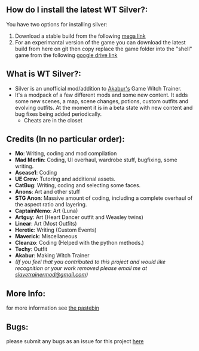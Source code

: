 ## How do I install the latest WT Silver?:
You have two options for installing silver:
  1. Download a stable build from the following [mega link](https://mega.nz/#F!pFI1EKyA!KLf9DamlGnXGw6qQAyG7Ig)
  2. For an experimantal version of the game you can download the latest build from here on git then copy replace the game folder into the "shell" game from the following [google drive link](https://drive.google.com/folderview?id=0Bydic_JmulRMRDliYnF0VHVwVXM&usp=sharing)

## What is WT Silver?:
- Silver is an unofficial mod/addition to [Akabur's](https://www.patreon.com/akabur) Game Witch Trainer.
- It's a modpack of a few different mods and some new content. It adds some new scenes, a map, scene changes, potions, custom outfits and evolving outfits. At the moment it is in a  beta state with new content and bug fixes being added periodically.
  * Cheats are in the closet

## Credits (In no particular order):
- **Mo**:		Writing, coding and mod compilation
- **Mad Merlin**:		Coding, UI overhaul, wardrobe stuff, bugfixing, some writing.
- **Asease1**:		Coding
- **UE Crew**:		Tutoring and additional assets.
- **CatBug**:		Writing, coding and selecting some faces.
- **Anons**:		Art and other stuff
- **STG Anon**:		Massive amount of coding, including a complete overhaul of the aspect ratio and layering.
- **CaptainNemo**:	Art (Luna)
- **Artguy**:		Art (Heart Dancer outfit and Weasley twins)
- **Linear**:		Art (Most Outfits)
- **Heretic**:		Writing (Custom Events)
- **Maverick**:		Miscellaneous
- **Cleanzo**:		Coding (Helped with the python methods.)
- **Techy**:		Outfit
- **Akabur**:		Making Witch Trainer
- *(If you feel that you contributed to this project and would like recognition or your work removed please email me at slavetrainermod@gmail.com)*

## More Info:
for more information see [the pastebin](https://pastebin.com/KY3RGQei)

## Bugs:
please submit any bugs as an issue for this project [here](https://github.com/stg-trainer-annon/BT-Silver-Base/issues)
